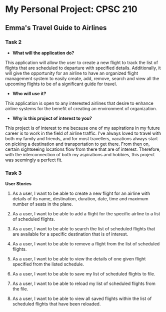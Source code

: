 # My Personal Project: CPSC 210

## Emma's Travel Guide to Airlines

### Task 2

- **What will the application do?**
  
<p> This application will allow the user to create a new flight to track the list of flights that are scheduled to 
departure with specified details. Additionally, it will give the opportunity for an airline to have an organized flight 
management system to easily create, add, remove, search and view all the upcoming flights to be of a significant guide 
for travel. </p>

- **Who will use it?** 

<p> This application is open to any interested airlines that desire to enhance airline systems for the benefit of 
creating an environment of organization. <p/>

 - **Why is this project of interest to you?**

<p> This project is of interest to me because one of my aspirations in my future career is to work in the field
of airline traffic. I've always loved to travel with both my family and friends, and for most travellers, vacations 
always start on picking a destination and transportation to get there. From then on, certain sightseeing locations flow 
from there that are of interest. Therefore, with the interconnection of both my aspirations and hobbies, this
project was seemingly a perfect fit. </p>


### Task 3

 **User Stories** 


1. As a user, I want to be able to create a new flight for an airline with details of its name, destination, duration, 
date, time and maximum number of seats in the plane. 

2. As a user, I want to be able to add a flight for the specific airline to a list of scheduled flights. 

3. As a user, I want to be able to search the list of scheduled flights that are available for a specific destination 
    that is of interest.

4. As a user, I want to be able to remove a flight from the list of scheduled flights. 

5. As a user, I want to be able to view the details of one given flight specified from the listed schedule. 

6. As a user, I want to be able to save my list of scheduled flights to file. 

7. As a user, I want to be able to reload my list of scheduled flights from the file. 

8. As a user, I want to be able to view all saved flights within the list of scheduled flights that have been reloaded.

 


